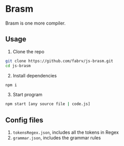 # Brasm
Brasm is one more compiler.

## Usage
1. Clone the repo
```bash
git clone https://github.com/fabrv/js-brasm.git
cd js-brasm
```
2. Install dependencies
```bash
npm i
```
3. Start program
```bash
npm start [any source file | code.js]
```

## Config files
1. `tokensRegex.json`, includes all the tokens in Regex
2. `grammar.json`, includes the grammar rules